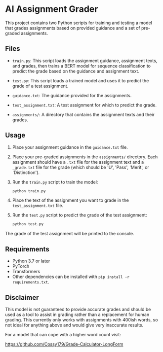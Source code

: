 # AI Assignment Grader

This project contains two Python scripts for training and testing a model that grades assignments based on provided guidance and a set of pre-graded assignments.

## Files

- `train.py`: This script loads the assignment guidance, assignment texts, and grades, then trains a BERT model for sequence classification to predict the grade based on the guidance and assignment text.

- `test.py`: This script loads a trained model and uses it to predict the grade of a test assignment.

- `guidance.txt`: The guidance provided for the assignments.

- `test_assignment.txt`: A test assignment for which to predict the grade.

- `assignments/`: A directory that contains the assignment texts and their grades.

## Usage

1. Place your assignment guidance in the `guidance.txt` file.

2. Place your pre-graded assignments in the `assignments/` directory. Each assignment should have a `.txt` file for the assignment text and a `_grade.txt` file for the grade (which should be 'U', 'Pass', 'Merit', or 'Distinction').

3. Run the `train.py` script to train the model:

    ```bash
    python train.py
    ```

4. Place the text of the assignment you want to grade in the `test_assignment.txt` file.

5. Run the `test.py` script to predict the grade of the test assignment:

    ```bash
    python test.py
    ```

The grade of the test assignment will be printed to the console.

## Requirements

- Python 3.7 or later
- PyTorch
- Transformers
- Other dependencies can be installed with `pip install -r requirements.txt`.

## Disclaimer

This model is not guaranteed to provide accurate grades and should be used as a tool to assist in grading rather than a replacement for human grading.
This currently only works with assignments with 400ish words, so not ideal for anything above and would give very inaccurate results.

For a model that can cope with a higher word count visit:

https://github.com/Cossy179/Grade-Calculator-LongForm
